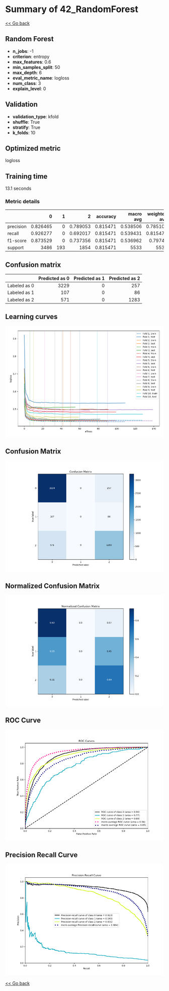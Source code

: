 # Summary of 42_RandomForest

[<< Go back](../README.md)


## Random Forest
- **n_jobs**: -1
- **criterion**: entropy
- **max_features**: 0.6
- **min_samples_split**: 50
- **max_depth**: 6
- **eval_metric_name**: logloss
- **num_class**: 3
- **explain_level**: 0

## Validation
 - **validation_type**: kfold
 - **shuffle**: True
 - **stratify**: True
 - **k_folds**: 10

## Optimized metric
logloss

## Training time

13.1 seconds

### Metric details
|           |           0 |   1 |           2 |   accuracy |   macro avg |   weighted avg |   logloss |
|:----------|------------:|----:|------------:|-----------:|------------:|---------------:|----------:|
| precision |    0.826465 |   0 |    0.789053 |   0.815471 |    0.538506 |       0.785101 |  0.486462 |
| recall    |    0.926277 |   0 |    0.692017 |   0.815471 |    0.539431 |       0.815471 |  0.486462 |
| f1-score  |    0.873529 |   0 |    0.737356 |   0.815471 |    0.536962 |       0.79743  |  0.486462 |
| support   | 3486        | 193 | 1854        |   0.815471 | 5533        |    5533        |  0.486462 |


## Confusion matrix
|              |   Predicted as 0 |   Predicted as 1 |   Predicted as 2 |
|:-------------|-----------------:|-----------------:|-----------------:|
| Labeled as 0 |             3229 |                0 |              257 |
| Labeled as 1 |              107 |                0 |               86 |
| Labeled as 2 |              571 |                0 |             1283 |

## Learning curves
![Learning curves](learning_curves.png)
## Confusion Matrix

![Confusion Matrix](confusion_matrix.png)


## Normalized Confusion Matrix

![Normalized Confusion Matrix](confusion_matrix_normalized.png)


## ROC Curve

![ROC Curve](roc_curve.png)


## Precision Recall Curve

![Precision Recall Curve](precision_recall_curve.png)



[<< Go back](../README.md)
